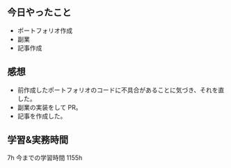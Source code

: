 ## 今日やったこと

- ポートフォリオ作成
- 副業
- 記事作成

## 感想

- 前作成したポートフォリオのコードに不具合があることに気づき、それを直した。
- 副業の実装をして PR。
- 記事を作成した。

## 学習&実務時間

7h
今までの学習時間 1155h
